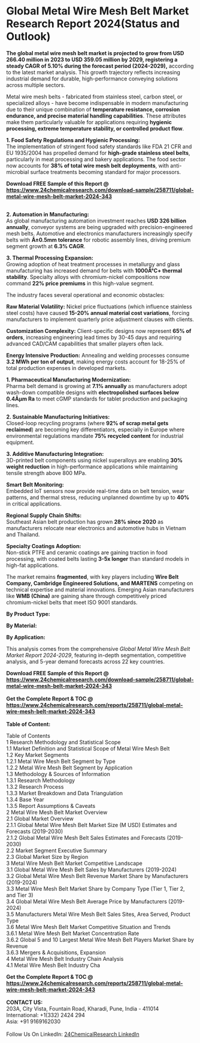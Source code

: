 <h1>Global Metal Wire Mesh Belt Market Research Report 2024(Status and Outlook)</h1><p><strong>The global metal wire mesh belt market is projected to grow from USD 266.40 million in 2023 to USD 359.05 million by 2029, registering a steady CAGR of 5.10% during the forecast period (2024-2029),</strong> according to the latest market analysis. This growth trajectory reflects increasing industrial demand for durable, high-performance conveying solutions across multiple sectors.</p><p>Metal wire mesh belts - fabricated from stainless steel, carbon steel, or specialized alloys - have become indispensable in modern manufacturing due to their unique combination of <strong>temperature resistance, corrosion endurance, and precise material handling capabilities</strong>. These attributes make them particularly valuable for applications requiring <strong>hygienic processing, extreme temperature stability, or controlled product flow</strong>.</p><p><strong>1. Food Safety Regulations and Hygienic Processing:</strong><br>
The implementation of stringent food safety standards like FDA 21 CFR and EU 1935/2004 has propelled demand for <strong>high-grade stainless steel belts</strong>, particularly in meat processing and bakery applications. The food sector now accounts for <strong>38% of total wire mesh belt deployments</strong>, with anti-microbial surface treatments becoming standard for major processors.</p><div><b>Download FREE Sample of this Report @ 
            <a href="https://www.24chemicalresearch.com/download-sample/258711/global-metal-wire-mesh-belt-market-2024-343">
            https://www.24chemicalresearch.com/download-sample/258711/global-metal-wire-mesh-belt-market-2024-343</a></b></div><br><p><strong>2. Automation in Manufacturing:</strong><br>
As global manufacturing automation investment reaches <strong>USD 326 billion annually</strong>, conveyor systems are being upgraded with precision-engineered mesh belts. Automotive and electronics manufacturers increasingly specify belts with <strong>Â±0.5mm tolerance</strong> for robotic assembly lines, driving premium segment growth at <strong>6.3% CAGR</strong>.</p><p><strong>3. Thermal Processing Expansion:</strong><br>
Growing adoption of heat treatment processes in metallurgy and glass manufacturing has increased demand for belts with <strong>1000Â°C+ thermal stability</strong>. Specialty alloys with chromium-nickel compositions now command <strong>22% price premiums</strong> in this high-value segment.</p><p>The industry faces several operational and economic obstacles:</p><p><strong>Raw Material Volatility:</strong> Nickel price fluctuations (which influence stainless steel costs) have caused <strong>15-20% annual material cost variations</strong>, forcing manufacturers to implement quarterly price adjustment clauses with clients.</p><p><strong>Customization Complexity:</strong> Client-specific designs now represent <strong>65% of orders</strong>, increasing engineering lead times by 30-45 days and requiring advanced CAD/CAM capabilities that smaller players often lack.</p><p><strong>Energy Intensive Production:</strong> Annealing and welding processes consume <strong>3.2 MWh per ton of output</strong>, making energy costs account for 18-25% of total production expenses in developed markets.</p><p><strong>1. Pharmaceutical Manufacturing Modernization:</strong><br>
Pharma belt demand is growing at <strong>7.1% annually</strong> as manufacturers adopt wash-down compatible designs with <strong>electropolished surfaces below 0.4Âµm Ra</strong> to meet cGMP standards for tablet production and packaging lines.</p><p><strong>2. Sustainable Manufacturing Initiatives:</strong><br>
Closed-loop recycling programs (where <strong>92% of scrap metal gets reclaimed</strong>) are becoming key differentiators, especially in Europe where environmental regulations mandate <strong>75% recycled content</strong> for industrial equipment.</p><p><strong>3. Additive Manufacturing Integration:</strong><br>
3D-printed belt components using nickel superalloys are enabling <strong>30% weight reduction</strong> in high-performance applications while maintaining tensile strength above 800 MPa.</p><p><strong>Smart Belt Monitoring:</strong><br>
    Embedded IoT sensors now provide real-time data on belt tension, wear patterns, and thermal stress, reducing unplanned downtime by up to <strong>40%</strong> in critical applications.</p><p><strong>Regional Supply Chain Shifts:</strong><br>
    Southeast Asian belt production has grown <strong>28% since 2020</strong> as manufacturers relocate near electronics and automotive hubs in Vietnam and Thailand.</p><p><strong>Specialty Coatings Adoption:</strong><br>
    Non-stick PTFE and ceramic coatings are gaining traction in food processing, with coated belts lasting <strong>3-5x longer</strong> than standard models in high-fat applications.</p><p>The market remains <strong>fragmented</strong>, with key players including <strong>Wire Belt Company, Cambridge Engineered Solutions, and MARTENS</strong> competing on technical expertise and material innovations. Emerging Asian manufacturers like <strong>WMB (China)</strong> are gaining share through competitively priced chromium-nickel belts that meet ISO 9001 standards.</p><p><strong>By Product Type:</strong></p><p><strong>By Material:</strong></p><p><strong>By Application:</strong></p><p>This analysis comes from the comprehensive <em>Global Metal Wire Mesh Belt Market Report 2024-2029</em>, featuring in-depth segmentation, competitive analysis, and 5-year demand forecasts across 22 key countries.</p><div><b>Download FREE Sample of this Report @ 
            <a href="https://www.24chemicalresearch.com/download-sample/258711/global-metal-wire-mesh-belt-market-2024-343">
            https://www.24chemicalresearch.com/download-sample/258711/global-metal-wire-mesh-belt-market-2024-343</a></b></div><br><div><b>Get the Complete Report & TOC @ 
            <a href="https://www.24chemicalresearch.com/reports/258711/global-metal-wire-mesh-belt-market-2024-343">
            https://www.24chemicalresearch.com/reports/258711/global-metal-wire-mesh-belt-market-2024-343</a></b></div><br>
            <b>Table of Content:</b><p>Table of Contents<br />
1 Research Methodology and Statistical Scope<br />
1.1 Market Definition and Statistical Scope of Metal Wire Mesh Belt<br />
1.2 Key Market Segments<br />
1.2.1 Metal Wire Mesh Belt Segment by Type<br />
1.2.2 Metal Wire Mesh Belt Segment by Application<br />
1.3 Methodology & Sources of Information<br />
1.3.1 Research Methodology<br />
1.3.2 Research Process<br />
1.3.3 Market Breakdown and Data Triangulation<br />
1.3.4 Base Year<br />
1.3.5 Report Assumptions & Caveats<br />
2 Metal Wire Mesh Belt Market Overview<br />
2.1 Global Market Overview<br />
2.1.1 Global Metal Wire Mesh Belt Market Size (M USD) Estimates and Forecasts (2019-2030)<br />
2.1.2 Global Metal Wire Mesh Belt Sales Estimates and Forecasts (2019-2030)<br />
2.2 Market Segment Executive Summary<br />
2.3 Global Market Size by Region<br />
3 Metal Wire Mesh Belt Market Competitive Landscape<br />
3.1 Global Metal Wire Mesh Belt Sales by Manufacturers (2019-2024)<br />
3.2 Global Metal Wire Mesh Belt Revenue Market Share by Manufacturers (2019-2024)<br />
3.3 Metal Wire Mesh Belt Market Share by Company Type (Tier 1, Tier 2, and Tier 3)<br />
3.4 Global Metal Wire Mesh Belt Average Price by Manufacturers (2019-2024)<br />
3.5 Manufacturers Metal Wire Mesh Belt Sales Sites, Area Served, Product Type<br />
3.6 Metal Wire Mesh Belt Market Competitive Situation and Trends<br />
3.6.1 Metal Wire Mesh Belt Market Concentration Rate<br />
3.6.2 Global 5 and 10 Largest Metal Wire Mesh Belt Players Market Share by Revenue<br />
3.6.3 Mergers & Acquisitions, Expansion<br />
4 Metal Wire Mesh Belt Industry Chain Analysis<br />
4.1 Metal Wire Mesh Belt Industry Cha</p><div><b>Get the Complete Report & TOC @ 
            <a href="https://www.24chemicalresearch.com/reports/258711/global-metal-wire-mesh-belt-market-2024-343">
            https://www.24chemicalresearch.com/reports/258711/global-metal-wire-mesh-belt-market-2024-343</a></b></div><br><b>CONTACT US:</b><br>
            203A, City Vista, Fountain Road, Kharadi, Pune, India - 411014<br>
            International: +1(332) 2424 294<br>
            Asia: +91 9169162030 <br><br>
            Follow Us On LinkedIn: <a href="https://www.linkedin.com/company/24chemicalresearch/">24ChemicalResearch LinkedIn</a>